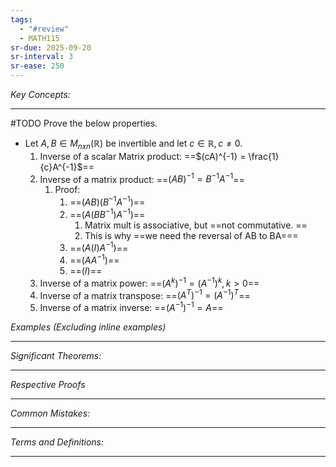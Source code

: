 ```yaml
---
tags:
  - "#review"
  - MATH115
sr-due: 2025-09-20
sr-interval: 3
sr-ease: 250
---
```

*Key Concepts:*
___
#TODO Prove the below properties.

- Let $A, B \in M_{nxn}(\mathbb{R})$ be invertible and let $c\in \mathbb{R}, c\ne 0$.
	1. Inverse of a scalar Matrix product: ==$(cA)^{-1} = \frac{1}{c}A^{-1}$==
	2. Inverse of a matrix product: ==$(AB)^{-1} = B^{-1}A^{-1}$==
		1. Proof:
			1. ==$(AB)(B^{-1}A^{-1})$==
			2. ==$(A(BB^{-1})A^{-1})$==
				1. Matrix mult is associative, but ==not commutative. ==
				2. This is why ==we need the reversal of AB to BA===
			3. ==$(A(I)A^{-1})$==
			4. ==$(AA^{-1})$==
			5. ==$(I)$==
	3. Inverse of a matrix power: ==$(A^k)^{-1} = (A^{-1})^{k}, k > 0$==
	4. Inverse of a matrix transpose: ==$(A^T)^{-1} = (A^{-1})^T$==
	5. Inverse of a matrix inverse: ==$(A^{-1})^{-1} = A$== <!--SR:!2000-01-01,1,250!2000-01-01,1,250!2000-01-01,1,250!2000-01-01,1,250!2000-01-01,1,250!2000-01-01,1,250!2025-10-24,3,250!2000-01-01,1,250!2000-01-01,1,250!2000-01-01,1,250!2000-01-01,1,250!2000-01-01,1,250-->

*Examples (Excluding inline examples)* 
___

*Significant Theorems:*
___

*Respective Proofs*
___

*Common Mistakes:*
___

*Terms and Definitions:*
___

